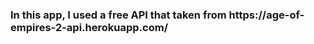 <h3> In this app, I used a free API that taken from https://age-of-empires-2-api.herokuapp.com/ </h3>
